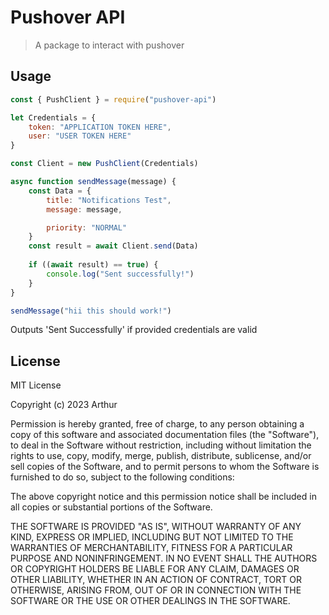 # Pushover API
> A package to interact with pushover

## Usage

```js
const { PushClient } = require("pushover-api")

let Credentials = {
    token: "APPLICATION TOKEN HERE",
    user: "USER TOKEN HERE"
}

const Client = new PushClient(Credentials)

async function sendMessage(message) {
    const Data = {
        title: "Notifications Test",
        message: message,

        priority: "NORMAL"
    }
    const result = await Client.send(Data)
    
    if ((await result) == true) {
        console.log("Sent successfully!")
    }
}

sendMessage("hii this should work!")
```

Outputs 'Sent Successfully' if provided credentials are valid

## License

MIT License

Copyright (c) 2023 Arthur

Permission is hereby granted, free of charge, to any person obtaining a copy
of this software and associated documentation files (the "Software"), to deal
in the Software without restriction, including without limitation the rights
to use, copy, modify, merge, publish, distribute, sublicense, and/or sell
copies of the Software, and to permit persons to whom the Software is
furnished to do so, subject to the following conditions:

The above copyright notice and this permission notice shall be included in all
copies or substantial portions of the Software.

THE SOFTWARE IS PROVIDED "AS IS", WITHOUT WARRANTY OF ANY KIND, EXPRESS OR
IMPLIED, INCLUDING BUT NOT LIMITED TO THE WARRANTIES OF MERCHANTABILITY,
FITNESS FOR A PARTICULAR PURPOSE AND NONINFRINGEMENT. IN NO EVENT SHALL THE
AUTHORS OR COPYRIGHT HOLDERS BE LIABLE FOR ANY CLAIM, DAMAGES OR OTHER
LIABILITY, WHETHER IN AN ACTION OF CONTRACT, TORT OR OTHERWISE, ARISING FROM,
OUT OF OR IN CONNECTION WITH THE SOFTWARE OR THE USE OR OTHER DEALINGS IN THE
SOFTWARE.